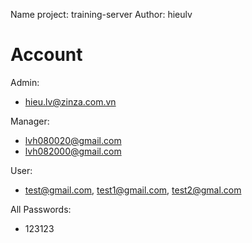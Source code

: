 Name project: training-server
Author: hieulv

# Account

Admin:

- hieu.lv@zinza.com.vn

Manager:

- lvh080020@gmail.com
- lvh082000@gmail.com

User:

- test@gmail.com, test1@gmail.com, test2@gmal.com

All Passwords:

- 123123
